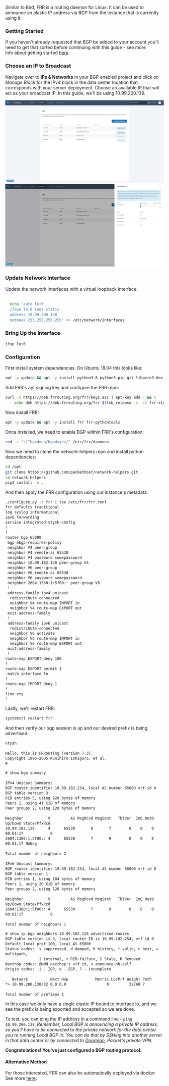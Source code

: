 <!-- <meta>
{
    "title":"Route BGP with FRR",
    "description":"Configuring BGP Announcer FRR for Local BGP Access",
    "tag":["Route BGP", "FRR"],
    "seo-title": "Route BGP with FRR - Packet Technical Guides",
    "seo-description": "Route BGP with FRR on Packet",
    "og-title": "Route BGP with FRR",
    "og-description":"Route BGP with FRR on Packet"  
}
</meta> -->

Similar to Bird, FRR is a routing daemon for Linux. It can be used to announce an elastic IP address via BGP from the instance that is currently using it.

### Getting Started

If you haven't already requested that BGP be added to your account you'll need to get that sorted before continuing with this guide - see more info about getting started [here](https://www.packet.com/developers/docs/network/advanced/local-and-global-bgp).

### Choose an IP to Broadcast

Navigate over to **IPs & Networks** in your BGP enabled project and click on _Manage Block_ for the IPv4 block in the data center location that corresponds with your server deployment. Choose an available IP that will act as your broadcast IP. In this guide, we'll be using 10.99.200.138.

![manage-ips](/images/route-bgp-with-bird/manage-ips-new.png)
![manage-ips-2](/images/route-bgp-with-bird/manage-ips-2-new.png)

### Update Network Interface

Update the network interfaces with a virtual loopback interface.

```bash

  echo 'auto lo:0
  iface lo:0 inet static
  address 10.99.200.138
  netmask 255.255.255.255' >> /etc/network/interfaces
```

### Bring Up the Interface

```bash
ifup lo:0
```

### Configuration

First install system dependencies. On Ubuntu 18.04 this looks like:

```bash
apt -y update && apt -y install python3.6 python3-pip git libpcre3-dev apt-transport-https ca-certificates curl wget logrotate libc-ares2 libjson-c3 vim systemd procps libreadline7 gnupg2 lsb-release apt-utils
```

Add FRR's apt signing key and configure the FRR repo:

```bash
curl -s https://deb.frrouting.org/frr/keys.asc | apt-key add - && \
    echo deb https://deb.frrouting.org/frr $(lsb_release -s -c) frr-stable | tee -a /etc/apt/sources.list.d/frr.list
```

Now install FRR:

```bash
apt -y update && apt -y install frr frr-pythontools
```

Once installed, we need to enable BGP wiithin FRR's configuration:

```bash
sed -i "s/^bgpd=no/bgpd=yes/" /etc/frr/daemons
```

Now we need to clone the network-helpers repo and install python dependencies:

```bash
cd /opt
git clone https://github.com/packethost/network-helpers.git
cd network-helpers
pip3 install -e .
```

And then apply the FRR configuration using our instance's metadata:

```
./configure.py -r frr | tee /etc/frr/frr.conf 
frr defaults traditional
log syslog informational
ipv6 forwarding
service integrated-vtysh-config
!
!
router bgp 65000
 bgp ebgp-requires-policy
 neighbor V4 peer-group
 neighbor V4 remote-as 65530
 neighbor V4 password somepassword
 neighbor 10.99.182.128 peer-group V4
 neighbor V6 peer-group
 neighbor V6 remote-as 65530
 neighbor V6 password somepassword
 neighbor 2604:1380:1:5f00:: peer-group V6
 !
 address-family ipv4 unicast
  redistribute connected
  neighbor V4 route-map IMPORT in
  neighbor V4 route-map EXPORT out
 exit-address-family
 !
 address-family ipv6 unicast
  redistribute connected
  neighbor V6 activate
  neighbor V6 route-map IMPORT in
  neighbor V6 route-map EXPORT out
 exit-address-family
 !
route-map EXPORT deny 100
!
route-map EXPORT permit 1
 match interface lo
!
route-map IMPORT deny 1
!
line vty
!
```

Lastly, we'll restart FRR:

```bash
systemctl restart frr
```

And then verify our bgp session is up and our desired prefix is being advertised:

```
vtysh

Hello, this is FRRouting (version 7.3).
Copyright 1996-2005 Kunihiro Ishiguro, et al.
# 
```
```
# show bgp summary 

IPv4 Unicast Summary:
BGP router identifier 10.99.182.254, local AS number 65000 vrf-id 0
BGP table version 3
RIB entries 5, using 920 bytes of memory
Peers 2, using 41 KiB of memory
Peer groups 2, using 128 bytes of memory

Neighbor           V         AS MsgRcvd MsgSent   TblVer  InQ OutQ  Up/Down State/PfxRcd
10.99.182.128      4      65530       6       7        0    0    0 00:01:17            0
2604:1380:1:5f00:: 4      65530       7       9        0    0    0 00:01:17 NoNeg

Total number of neighbors 2

IPv6 Unicast Summary:
BGP router identifier 10.99.182.254, local AS number 65000 vrf-id 0
BGP table version 1
RIB entries 1, using 184 bytes of memory
Peers 1, using 20 KiB of memory
Peer groups 2, using 128 bytes of memory

Neighbor           V         AS MsgRcvd MsgSent   TblVer  InQ OutQ  Up/Down State/PfxRcd
2604:1380:1:5f00:: 4      65530       7       9        0    0    0 00:01:17            0

Total number of neighbors 1
```
```
# show ip bgp neighbors 10.99.182.128 advertised-routes
BGP table version is 3, local router ID is 10.99.182.254, vrf id 0
Default local pref 100, local AS 65000
Status codes:  s suppressed, d damped, h history, * valid, > best, = multipath,
               i internal, r RIB-failure, S Stale, R Removed
Nexthop codes: @NNN nexthop's vrf id, < announce-nh-self
Origin codes:  i - IGP, e - EGP, ? - incomplete

   Network          Next Hop            Metric LocPrf Weight Path
*> 10.99.200.138/32 0.0.0.0                  0         32768 ?

Total number of prefixes 1
```

In this case we only have a single elastic IP bound to interface lo, and we see the prefix is being exported and accepted so we are done.

To test, you can ping the IP address in a command line - `ping 10.99.200.138`. _Remember, Local BGP is announcing a private IP address, so you'll have to be connected to the private network for the data center you're running Local BGP in. You can do that by SSHing into another server in that data center or by connected to [Doorman](https://www.packet.com/developers/docs/network/basic/doorman), Packet's private VPN._

**Congratulations! You've just configured a BGP routing protocol.**

#### Alternative Method

For those interested, FRR can also be automatically deployed via docker. See more [here](https://github.com/packethost/network-helpers/blob/master/routers/frr/README.md#method-2-frr-via-docker).
